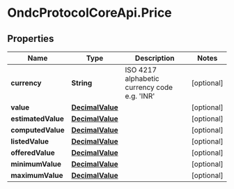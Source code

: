 # OndcProtocolCoreApi.Price

## Properties
Name | Type | Description | Notes
------------ | ------------- | ------------- | -------------
**currency** | **String** | ISO 4217 alphabetic currency code e.g. &#x27;INR&#x27; | [optional] 
**value** | [**DecimalValue**](DecimalValue.md) |  | [optional] 
**estimatedValue** | [**DecimalValue**](DecimalValue.md) |  | [optional] 
**computedValue** | [**DecimalValue**](DecimalValue.md) |  | [optional] 
**listedValue** | [**DecimalValue**](DecimalValue.md) |  | [optional] 
**offeredValue** | [**DecimalValue**](DecimalValue.md) |  | [optional] 
**minimumValue** | [**DecimalValue**](DecimalValue.md) |  | [optional] 
**maximumValue** | [**DecimalValue**](DecimalValue.md) |  | [optional] 
